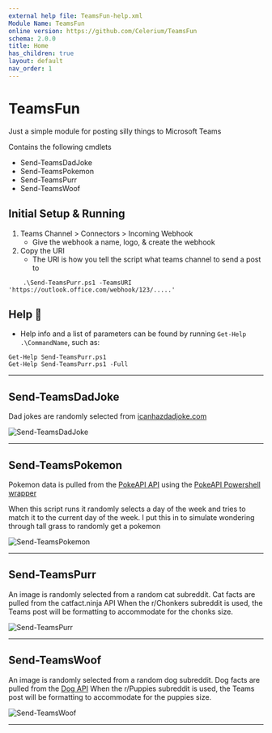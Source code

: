 ```yaml
---
external help file: TeamsFun-help.xml
Module Name: TeamsFun
online version: https://github.com/Celerium/TeamsFun
schema: 2.0.0
title: Home
has_children: true
layout: default
nav_order: 1
---
```


# TeamsFun

Just a simple module for posting silly things to Microsoft Teams

Contains the following cmdlets

- Send-TeamsDadJoke
- Send-TeamsPokemon
- Send-TeamsPurr
- Send-TeamsWoof

## Initial Setup & Running

1. Teams Channel > Connectors > Incoming Webhook
    - Give the webhook a name, logo, & create the webhook
2. Copy the URI
    - The URI is how you tell the script what teams channel to send a post to

```posh
    .\Send-TeamsPurr.ps1 -TeamsURI 'https://outlook.office.com/webhook/123/.....'
```

## Help :blue_book:

- Help info and a list of parameters can be found by running `Get-Help .\CommandName`, such as:

```posh
Get-Help Send-TeamsPurr.ps1
Get-Help Send-TeamsPurr.ps1 -Full
```

---

## Send-TeamsDadJoke

Dad jokes are randomly selected from [icanhazdadjoke.com](icanhazdadjoke.com)

![Send-TeamsDadJoke](https://raw.githubusercontent.com/Celerium/TeamsFun/main/.github/Celerium-Send-DadJoke-Example001.png)

---

## Send-TeamsPokemon

Pokemon data is pulled from the [PokeAPI API](https://pokeapi.co/) using the [PokeAPI Powershell wrapper](https://www.powershellgallery.com/packages/PokeAPI)

When this script runs it randomly selects a day of the week and tries to match it to the current day of the week. I put this in to simulate wondering through tall grass to randomly get a pokemon

![Send-TeamsPokemon](https://raw.githubusercontent.com/Celerium/TeamsFun/main/.github/Celerium-Send-Pokemon-Example001.png)

---

## Send-TeamsPurr

An image is randomly selected from a random cat subreddit. Cat facts are pulled from the catfact.ninja API
When the r/Chonkers subreddit is used, the Teams post will be formatting to accommodate for the chonks size.

![Send-TeamsPurr](https://raw.githubusercontent.com/Celerium/TeamsFun/main/.github/Celerium-Send-Purr-Example001.png)

---

## Send-TeamsWoof

An image is randomly selected from a random dog subreddit. Dog facts are pulled from the [Dog API](https://dogapi.dog)
When the r/Puppies subreddit is used, the Teams post will be formatting to accommodate for the puppies size.

![Send-TeamsWoof](https://raw.githubusercontent.com/Celerium/TeamsFun/main/.github/Celerium-Send-Woof-Example001.png)

---
